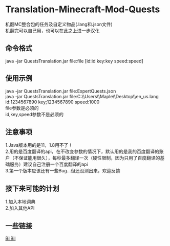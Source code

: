 # Translation-Minecraft-Mod-Quests
机翻MC整合包的任务及自定义物品(.lang和.json文件)  
机翻完可以自己用，也可以在此之上进一步汉化  
## 命令格式  
java -jar QuestsTranslation.jar file:file [id:id key:key speed:speed]  
## 使用示例  
java -jar QuestsTranslation.jar file:ExpertQuests.json  
java -jar QuestsTranslation.jar file:C:\\\Users\\\Maple\\\Desktop\\\en_us.lang id:1234567890 key;1234567890 speed:1000  
file参数是必须的  
id,key,speed参数不是必须的  
## 注意事项  
1.Java版本用的是11，1.8用不了！  
2.用的是百度翻译的api，在不改变参数的情况下，默认用的是我的百度翻译的账户（不保证能用很久），每秒最多翻译一次（硬性限制，因为只用了百度翻译的基础服务）建议自己注册一个百度翻译的api  
3.第一个版本应该还有一些Bug...但还没测出来，欢迎反馈  
## 接下来可能的计划  
1.加入本地词典  
2.加入其他API  
## 一些链接
[BilBil](https://www.bilibili.com/read/cv16729313)
